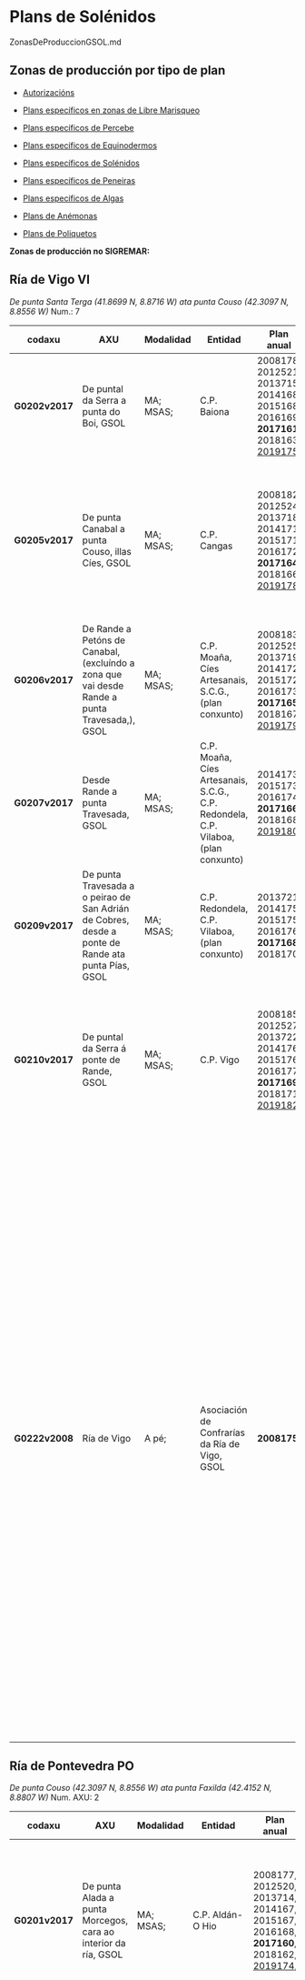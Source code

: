 # Plans de Solénidos

ZonasDeProduccionGSOL.md


## Zonas de producción por tipo de plan

* [Autorizacións](ZonasDeProduccionAAUT.md)

* [Plans específicos en zonas de Libre Marisqueo](ZonasDeProduccionBESP.md)

* [Plans específicos de Percebe](ZonasDeProduccionDPER.md)

* [Plans específicos de Equinodermos](ZonasDeProduccionFEQD.md)

* [Plans específicos de Solénidos](ZonasDeProduccionGSOL.md)

* [Plans específicos de Peneiras](ZonasDeProduccionHPEN.md)

* [Plans específicos de Algas](ZonasDeProduccionIALG.md)

* [Plans de Anémonas](ZonasDeProduccionJANE.md)

* [Plans de Poliquetos](ZonasDeProduccionKPOL.md)


__Zonas de producción no SIGREMAR:__


## Ría de Vigo VI

 _De punta Santa Terga (41.8699 N, 8.8716 W) ata punta Couso (42.3097 N, 8.8556 W)_ Num.: 7 


|codaxu|AXU|Modalidad|Entidad|Plan anual|SIGREMAR 20017|
|------|---|---------|-------|----------|--------------|
|__G0202v2017__|De puntal da Serra a punta do Boi, GSOL|MA; MSAS;|C.P. Baiona|2008178, 2012521, 2013715, 2014168, 2015168, 2016169, __2017161__, 2018163, [2019175](https://galirema.wikia.org/es/wiki/Pexma2019GSOL175),|(VI-106), (VI-107), (VI-108), (VI-109),|
|__G0205v2017__|De punta Canabal a punta Couso, illas Cíes, GSOL|MA; MSAS;|C.P. Cangas|2008182, 2012524, 2013718, 2014171, 2015171, 2016172, __2017164__, 2018166, [2019178](https://galirema.wikia.org/es/wiki/Pexma2019GSOL178),|(EQK), (EQI),: (VI-089), (VI-091), (VI-094), (VI-088), (VI-095), (VI-093), (VI-178), (VI-079), (VI-092),; (EQK), (EQI),: (VI-090),;|
|__G0206v2017__|De Rande a Petóns de Canabal, (excluíndo a zona que vai desde Rande a punta Travesada,), GSOL|MA; MSAS;|C.P. Moaña, Cíes Artesanais, S.C.G., (plan conxunto)|2008183, 2012525, 2013719, 2014172, 2015172, 2016173, __2017165__, 2018167, [2019179](https://galirema.wikia.org/es/wiki/Pexma2019GSOL179),|(VI-152), (VI-153), (VI-160), (VI-154), (VI-155), (VI-156), (VI-157), (VI-158), (VI-159),|
|__G0207v2017__|Desde Rande a punta Travesada, GSOL|MA; MSAS;|C.P. Moaña, Cíes Artesanais, S.C.G., C.P. Redondela, C.P. Vilaboa, (plan conxunto)|2014173, 2015173, 2016174, __2017166__, 2018168, [2019180](https://galirema.wikia.org/es/wiki/Pexma2019GSOL180),|Desde Rande a punta Travesada,|
|__G0209v2017__|De punta Travesada a o peirao de San Adrián de Cobres, desde a ponte de Rande ata punta Pías, GSOL|MA; MSAS;|C.P. Redondela, C.P. Vilaboa, (plan conxunto)|2013721, 2014175, 2015175, 2016176, __2017168__, 2018170,|(VI-240), (VI-242),|
|__G0210v2017__|De puntal da Serra á ponte de Rande, GSOL|MA; MSAS;|C.P. Vigo|2008185, 2012527, 2013722, 2014176, 2015176, 2016177, __2017169__, 2018171, [2019182](https://galirema.wikia.org/es/wiki/Pexma2019GSOL182),|(EQK): (VI-069), (VI-549), (VI-550), (VI-551), (VI-552), (VI-548), (VI-070), (VI-068), (VI-579), (EQI): (VI-067), (VI-547),|
|__G0222v2008__|Ría de Vigo|A pé;|Asociación de Confrarías da Ría de Vigo, GSOL|__2008175__,|Cabo Estai, Toubiña, Toralla, Canido, Bouzas, Rochas, Area Longa, A Portela, Cesantes, punta do Cabo, Estralo, O Cunchido, Aradoiro, Maceira, Carballal, Covas, Cabalo, río Maior, Río do Porco, Malvinas, Río do Medio, Coelleira, Area Nova, Cabanas, Calera, Domaio, Borna, Meira, A Xunqueira, O Con, Tirán, Illa dos Ratos, Chapela, A Guía, Rande, Cedeira, A Barra, Sobreiro, Illa San Simón, Cobreiro, Estralo, Puntal, río Alvedosas, río Paredes, Deilán, Santo Adrán,|

 

## Ría de Pontevedra PO

 _De punta Couso (42.3097 N, 8.8556 W) ata punta Faxilda (42.4152 N, 8.8807 W)_ Num. AXU: 2


|codaxu|AXU|Modalidad|Entidad|Plan anual|SIGREMAR 20017|
|------|---|---------|-------|----------|--------------|
|__G0201v2017__|De punta Alada a punta Morcegos, cara ao interior da ría, GSOL|MA; MSAS;|C.P. Aldán-O Hio|2008177, 2012520, 2013714, 2014167, 2015167, 2016168, __2017160__, 2018162, [2019174](https://galirema.wikia.org/es/wiki/Pexma2019GSOL174),|(PO-156), (PO-155), (PO-154), (PO-153), (PO-152), (PO-191), (PO-151), (PO-150), (PO-149), (PO-148), (PO-147), (PO-146), (PO-145), (PO-144),|
|__G0203v2017__|De punta Faxilda a punta Morcegos, illa de Ons, illa de Onza, GSOL|MA; MSAS;|C.P. Bueu, C.P. Lourizán, C.P. Marín, C.P. Pontevedra, C.P. Portonovo, C.P. Raxó, C.P. Sanxenxo, (plan conxunto)|2008179, 2012522, 2013716, 2014169, 2015169, 2016170, __2017162__, 2018164, [2019176](https://galirema.wikia.org/es/wiki/Pexma2019GSOL176),|(EQK): (PO-040), (PO-045), (PO-046), (PO-048), (PO-050), (PO-051), (PO-053), (PO-054), (PO-055), (PO-056), (PO-057), (PO-058), (PO-062), (PO-016), (PO-059), (PO-065), (PO-061), (PO-015), (PO-067), (PO-069), (PO-070-I), (PO-070-II), (PO-070-III), (PO-077), (PO-078), (PO-079), (PO-080), (PO-081), (PO-082), (PO-083), (PO-087), (PO-088), (PO-089), (PO-090), (PO-108), (PO-091), (PO-094), (PO-095), (PO-097), (PO-098), (PO-099), (PO-100), (PO-101), (PO-102), (PO-103), (PO-104), (PO-105), (PO-106), (PO-107), (PO-110), (PO-111), (PO-112),; (EQI): (PO-035), (PO-036), (PO-037), (PO-038), (PO-039), (PO-041), (PO-042), (PO-043), (PO-044), (PO-049), (PO-068), (PO-066), (PO-071-I), (PO-071-II), (PO-071-III), (PO-084), (PO-085), (PO-092), (PO-093), (PO-096),;|



## Ría de Arousa AR

 _De punta Faxilda (42.4152 N, 8.8807 W) ata praia de Catia (42.261 N, 9.0554 W)_ Num.: 12 


|codaxu|AXU|Modalidad|Entidad|Plan anual|SIGREMAR 20017|
|------|---|---------|-------|----------|--------------|
|__G0188v2017__|De punta Galduario a punta Corna, arrecife de Aroñe, de punta Galduario a punta Peralto, GSOL|MA; MSAS;|C.P. A Pobra do Caramiñal|2008156, 2012505, 2013698, 2014151, 2015152, 2016154, __2017147__, 2018149, [2019160](https://galirema.wikia.org/es/wiki/Pexma2019GSOL160),|(AR-137-I), (AR-137-II), (AR-268), (AR-287), (AR-288), (AR-139),|
|__G0189v2017__|Zonas de autorización C.P. Aguiño, GSOL|MA;|C.P. Aguiño|2008161, 2012506, 2013699, 2014152, 2015153, 2016155, __2017148__, 2018150, [2019161](https://galirema.wikia.org/es/wiki/Pexma2019GSOL161),|(AR-210), (AR-212), (AR-213), (AR-211),|
|__G0190v2016__|Praia da Ladeira, zonas de libre marisqueo adxacentes ao ámbito dos plans das autorizacións das C.P. Carreira-Aguiño, C.P. Ribeira, GSOL|MA; MSAS;|C.P. Carreira-Aguiño, C.P. Ribeira, (plan conxunto)|2008162, 2012507, 2013700, 2014153, 2015154, __2016156__, 2017149, 2018151, [2019162](https://galirema.wikia.org/es/wiki/Pexma2019GSOL162),|(zonas de libre marisqueo da zona interna da Ría de Arousa, limítrofes coas autorizacións de ambas confrarías), (AR-316), (AR-302), Erbosa e Noro, (AR-297),|
|__G0191v2017__|De punta Peralto a punta Pedra Rubia, GSOL|MA;|C.P. Cabo de Cruz|2008157, 2012508, 2013701, 2014154, 2015155, 2016157, __2017150__, 2018152, [2019163](https://galirema.wikia.org/es/wiki/Pexma2019GSOL163),|(AR-127), (AR-128), (AR-129), (AR-130),|
|__G0197v2017__|Punta Aguiúncho, illote de Grades, punta da Corna, GSOL|MA;|C.P. Palmeira|2008172, 2012516, 2013709, 2014162, 2015163, 2016164, __2017156__, 2018158, [2019170](https://galirema.wikia.org/es/wiki/Pexma2019GSOL170),|(AR-065), (AR-066), (AR-067),|
|__G0199v2017__|Zonas de autorización C.P. Ribeira: bancos de Coroso-Río, Grande-Río Azor, Insua-Airó, Castiñeiras, GSOL|MA;|C.P. Ribeira|2008174, 2012518, 2013712, 2014165, 2015165, 2016166, __2017158__, 2018160, [2019172](https://galirema.wikia.org/es/wiki/Pexma2019GSOL172),|(AR-205), (AR-201-I), (AR-201-II), (AR-209), (AR-198),|
|__G0200v2017__|Desde Sapeiras de Terra a punta Quilme, Areoso, Camallón, Roncadeiras, punta Testos, punta Niño do Corvo, Area Secada, punta Cabalo, GSOL|MA; MSAS;|C.P. A Illa de Arousa|2008176, 2012519, 2013713, 2014166, 2015166, 2016167, __2017159__, 2018161, [2019173](https://galirema.wikia.org/es/wiki/Pexma2019GSOL173),|(AR-052), (AR-051), (AR-332), (AR-333), (AR-334), (AR-056-II) (AR-059), (AR-056-I), (AR-324-I), (AR-324-II), (AR-050), (AR-049), (AR-058),|
|__G0204v2017__|Do Rego do Alcalde (Lañeiras de Fóra) á baliza de Orido, Arnela-Galiñeiro, Tragove, Tereixiñas, As Lobeiras, GSOL|MA; MSAS;|C.P. Cambados|2008181, 2012523, 2013717, 2014170, 2015170, 2016171, __2017163__, 2018165, [2019177](https://galirema.wikia.org/es/wiki/Pexma2019GSOL177),|(AR-253), (AR-254), (AR-255), (AR-016-1), (AR-016-2), (AR-256),|
|__G0208v2017__|Enseada da Lanzada (praia da Lanzada, praia de Area da Cruz, Raeiros,), praia da Mexilloeira, praia Area Grande, Carreiro-Barcelas, praia Area das Pipas, praia Area de Reboredo, Lombo de Rons-Migalliñás, Lombo das Sinas, enseada do Grove, GSOL|MA; MSAS;|C.P. O Grove|2008184, 2012526, 2013720, 2014174, 2015174, 2016175, __2017167__, 2018169, [2019181](https://galirema.wikia.org/es/wiki/Pexma2019GSOL181),|(AR-118), (AR-119), (AR-120), (AR-121), (AR-071), (AR-072), Praia do Carreiro, praia das Barcelas-Barreiriño, (AR-073), (AR-075), (AR-284), (AR-074), (AR-079), (AR-077), (AR-259),|
|__G0211v2017__|Entre o peirao de Corón e O Ariño, GSOL|MA;|C.P. Vilanova|2012528, 2013723, 2014177, 2015177, 2016178, __2017170__, 2018172, [2019183](https://galirema.wikia.org/es/wiki/Pexma2019GSOL183),|(AR-294), (AR-290), (AR-291), (AR-292), (AR-293),|
|__G0214v2014__|Praia da Corna|A pé;|C.P. Palmeira|2008171, 2013710, __2014163__,|Praia da Corna|
|__G0223v2008__|Intermareal entre punta Tragove e Rego do Alcalde, co saco de Fefiñáns. Entre Ponte Castrelo e punta Barrelo. Entre o peirao de Cambados e a desembocadura do río Umia, GSOL|A pé;|C.P. Cambados|__2008180__,|"Intermareal entre punta Tragove e Rego do Alcalde, co saco de Fefiñáns, Entre Ponte Castrelo e punta Barrelo, Entre o peirao de Cambados e a desembocadura do río Umia,|



## Ría de Muros-Noia MN

 _De praia de Catia (42.261 N, 9.0554 W) ata punta Ínsua (42.771 N, 9.1266 W)_ Num.: 4 


|codaxu|AXU|Modalidad|Entidad|Plan anual|SIGREMAR 20017|
|------|---|---------|-------|----------|--------------|
|__G0195v2017__|De punta Insua a punta Uhía, GSOL|MA; MSAS;|C.P. Muros|2008170, 2012514, 2013707, 2014160, 2015161, 2016162, __2017154__, 2018156, [2019168](https://galirema.wikia.org/es/wiki/Pexma2019GSOL168),|(MN-012-I), (MN-012-II), (MN-013), (MN-014), (MN-015), (MN-016), (MN-017), (MN-060), (MN-080), (MN-081), (MN-082), (MN-083),|
|__G0196v2017__|Na costa norte, desde punta Uhía ata porto Siavo, incluíndo a cara interna da illa da Creba, exceptuando a zona portuaria, a zona dos asteleiros, a canle de navegación,; Na costa sur, desde punta Batuda ata punta Redondelo,; GSOL|MA; MSAS;|C.P. Noia|2012515, 2013708, 2014161, 2015162, 2016163, _2017155_, __2018157__, [2019169](https://galirema.wikia.org/es/wiki/Pexma2019GSOL169),|_(MN-048-I), (MN-048-II), (MN-048-III), (MN-018),_; (MN-048), (MN-102), (MN-103), (MN-018),|
|__G0198v2017__|De punta Batuda a río Sieira, GSOL|MA; MSAS;|C.P. Porto do Son, C.P. Portosín, (plan conxunto)  C.P. Noia, C.P. Muros (plan conxunto)|2008173, 2012517, 2013711, 2014164, 2015164, 2016165, __2017157__, 2018159, [2019171](https://galirema.wikia.org/es/wiki/Pexma2019GSOL171),|(MN-049), (MN-050), (MN-051), (MN-052), (MN-086), (MN-087),|
|__G0213v2015__|Praia de Abelleira, praia da Virxe e praia de Ventín, GSOL|A pé;|C.P. Muros|2008169, 2012513, 2013706, 2014159, __2015160__,|(MN-058), (MN-054), (MN-059),|



## Costa da Morte CM

 _De punta Ínsua (42.771 N, 9.1266 W) ata praia de Baldaio (43.292 N, 8.7016 W)_ Num.: 6 


|codaxu|AXU|Modalidad|Entidad|Plan anual|SIGREMAR 20017|
|------|---|---------|-------|----------|--------------|
|__G0192v2017__|De punta Sandía a punta Lago, enseada de Merexo, praia da Cruz, por fóra da praia de Mozogondón, GSOL|MA; MSAS;|C.P. Camariñas, C.P. Muxía, (plan conxunto)|2008159, 2012509, 2013702, 2014155, 2015156, 2016158, __2017151__, 2018153, [2019164](https://galirema.wikia.org/es/wiki/Pexma2019GSOL164),|(CM-033), (CM-036), (CM-035), (CM-034), (CM-037), (CM-038), (CM-146),|
|__G0193v2017__|Zona V: de cabo Touriñán a punta Insua, GSOL|MA; MSAS;|C.P. Fisterra, C.P. Corcubión, C.P. Lira, (plan conxunto)|2008165, 2012510, 2013703, 2014156, 2015157, 2016159, __2017152__, 2018154, [2019166](https://galirema.wikia.org/es/wiki/Pexma2019GSOL166),|(CM-060), (CM-061), (CM-062), (CM-063), (CM-065), (CM-066), (CM-067), (CM-068-1), (CM-068-2), (CM-069), (CM-142), (CM-143), (CM-057), (CM-056), (CM-059),|
|__G0194v2017__|Praia de Laxe, praia da Hermida, praia de Osmo, banco Riocobo, praia de Rebordelo. Do Alto da Facha a punta Cantero, do Alto da Facha a punta Menduiña, GSOL|MA; MSAS;|C.P. Laxe, C.P. Corme, (plan conxunto)|2008167, 2012512, 2013705, 2014158, 2015159, 2016161, __2017153__, 2018155, [2019167](https://galirema.wikia.org/es/wiki/Pexma2019GSOL167),|(CM-110), (CM-111), (CM-139), (CM-268), (CM-112), (CM-113), (CM-115), (CM-136), (CM-137),|
|__G0212v2016__|Praia de Sardiñeiro, praia de Langosteira, GSOL|A pé;|C.P. Fisterra|2008166, 2012511, 2013704, 2014157, 2015158, __2016160__,|(CM-083), (CM-081),|
|__G0217v2008__|De punta Lago a punta da Roda, enseada da Vasa,  GSOL|A pé;|C.P. Camariñas|__2008158__,|De punta Lago a punta da Roda, enseada da Vasa,|
|__G0219v2008__|Praias do Ézaro e Estorde, GSOL|A pé;|C.P. Corcubión|__2008163__,|Praias do Ézaro, praia de Estorde,|



## Coruña-Ferrol CF

 _De praia de Baldaio (43.292 N, 8.7016 W)  ata punta Frouxeira (43.62 N, 8.1893 W)_ Num.: 2 


|codaxu|AXU|Modalidad|Entidad|Plan anual|SIGREMAR 20017|
|------|---|---------|-------|----------|--------------|
|__G0221v2008__|Ámbito territorial da C.P. Miño, GSOL|A pé;|C.P. Miño|__2008168__,|Ámbito territorial da C.P. Miño,|
|__G0224v2019__|Ría da Coruña, GSOL|MA; MSAS;|C.P. A Coruña|[2019159](https://galirema.wikia.org/es/wiki/Pexma2019GSOL159),|desde o banco de O Parrote a punta Bufadoiro,|



## Costa Lucense CL

  _De punta Frouxeira (43.62 N, 8.1893 W)  ata o rio EO (43.4721 N, 7.0566 W)_ Num.: 5


|codaxu|AXU|Modalidad|Entidad|Plan anual|SIGREMAR 20017|
|------|---|---------|-------|----------|--------------|
|__G0215v2008__|Bancos do Taro, Fondás, Fontorto, GSOL|A pé;|A.M. San Cosme de Barreiros-Foz|__2008154__,|Bancos do Taro, Fondás, Fontorto,|
|__G0216v2008__|Taro dos Chonos, Taro das Aceñas, Tesón, GSOL|A pé;|C.P. Ribadeo|__2008155__,|Taro dos Chonos, Taro das Aceñas, Tesón,|
|__G0218v2008__|Zonas de autorización C.P. Cariño,|A pé;|C.P. Cariño, GSOL|__2008160__,|Zonas de autorización C.P. Cariño,|
|__G0220v2008__|Zonas de autorización: enseada do Ladrido, Raias, Cano Cabalar e Mexilloal, GSOL|A pé;|C.P. Espasante|__2008164__,|enseada do Ladrido, Raias, Cano Cabalar, Mexilloal,|
|__G0225v2019__|Praia Magdalena, Area Miña Señora, punta Robaleira, GSOL|MSAS;|C.P. Cedeira|[2019165](https://galirema.wikia.org/es/wiki/Pexma2019GSOL165),|Praia Magdalena, Area Miña Señora, punta Robaleira,|


[Indice](indicesZonasProduccion.md)



 [Sigremar]: https://goo.gl/glKrkM
 [plans anuais de explotación]: http://goo.gl/4k6J1
